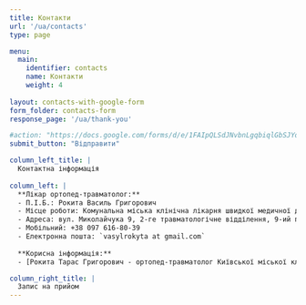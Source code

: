 ```yaml
---
title: Контакти
url: '/ua/contacts'
type: page

menu:
  main:
    identifier: contacts
    name: Контакти
    weight: 4
    
layout: contacts-with-google-form
form_folder: contacts-form
response_page: '/ua/thank-you'

#action: "https://docs.google.com/forms/d/e/1FAIpQLSdJNvbnLgqbiqlGbSJYdhe6gKUHQy2QotiD7aJABhYmIvZWFw/formResponse"
submit_button: "Відправити"

column_left_title: |
  Контактна інформація
  
column_left: |
  **Лікар ортопед-травматолог:** 
  - П.І.Б.: Рокита Василь Григорович 
  - Місце роботи: Комунальна міська клінічна лікарня швидкої медичної допомоги 
  - Адреса: вул. Миколайчука 9, 2-ге травматологічне відділення, 9-ий поверх, Львів, Україна 
  - Мобільний: +38 097 616-80-39 
  - Електронна пошта: `vasylrokyta at gmail.com`
  
  **Корисна інформація:** 
  - [Рокита Тарас Григорович - ортопед-травматолог Київської міської клінічної лікарні №7 і клініки доктора Лінько.](https://arthroscopy.kiev.ua/ua/)

column_right_title: |
  Запис на прийом
---
```

